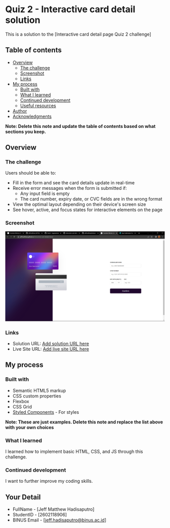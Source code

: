 # Quiz 2 - Interactive card detail solution

This is a solution to the [Interactive card detail page Quiz 2 challenge]

## Table of contents

- [Overview](#overview)
  - [The challenge](#the-challenge)
  - [Screenshot](#screenshot)
  - [Links](#links)
- [My process](#my-process)
  - [Built with](#built-with)
  - [What I learned](#what-i-learned)
  - [Continued development](#continued-development)
  - [Useful resources](#useful-resources)
- [Author](#author)
- [Acknowledgments](#acknowledgments)

**Note: Delete this note and update the table of contents based on what sections you keep.**

## Overview

### The challenge

Users should be able to:

- Fill in the form and see the card details update in real-time
- Receive error messages when the form is submitted if:
  - Any input field is empty
  - The card number, expiry date, or CVC fields are in the wrong format
- View the optimal layout depending on their device's screen size
- See hover, active, and focus states for interactive elements on the page

### Screenshot

![](images/screenshot.png)

### Links

- Solution URL: [Add solution URL here](https://github.com/jeffmatthew/interactive-card-details-form)
- Live Site URL: [Add live site URL here](https://jeffmatthew.github.io/interactive-card-details-form/)

## My process
### Built with

- Semantic HTML5 markup
- CSS custom properties
- Flexbox
- CSS Grid
- [Styled Components](https://styled-components.com/) - For styles

**Note: These are just examples. Delete this note and replace the list above with your own choices**

### What I learned

I learned how to implement basic HTML, CSS, and JS through this challenge.

### Continued development

I want to further improve my coding skills.

## Your Detail 

- FullName - [Jeff Matthew Hadisaputro]
- StudentID - [2602118906]
- BINUS Email - [jeff.hadisaputro@binus.ac.id]
